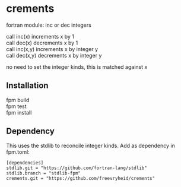 # crements
fortran module: inc or dec integers

call inc(x) increments x by 1\
call dec(x) decrements x by 1\
call inc(x,y) increments x by integer y\
call dec(x,y) decrements x by integer y

no need to set the integer kinds, this is matched against x

## Installation
fpm build\
fpm test\
fpm install

## Dependency
This uses the stdlib to reconcile integer kinds. Add as dependency in fpm.toml:

```
[dependencies]
stdlib.git = "https://github.com/fortran-lang/stdlib"
stdlib.branch = "stdlib-fpm"
crements.git = "https://github.com/freevryheid/crements"
```



